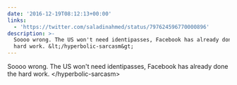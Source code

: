 ```yaml
---
date: '2016-12-19T08:12:13+00:00'
links:
  - 'https://twitter.com/saladinahmed/status/797624596770000896'
description: >-
  Soooo wrong. The US won't need identipasses, Facebook has already done the
  hard work. &lt;/hyperbolic-sarcasm&gt;
---
```

Soooo wrong. The US won't need identipasses, Facebook has already done the hard work. &lt;/hyperbolic-sarcasm&gt; 
